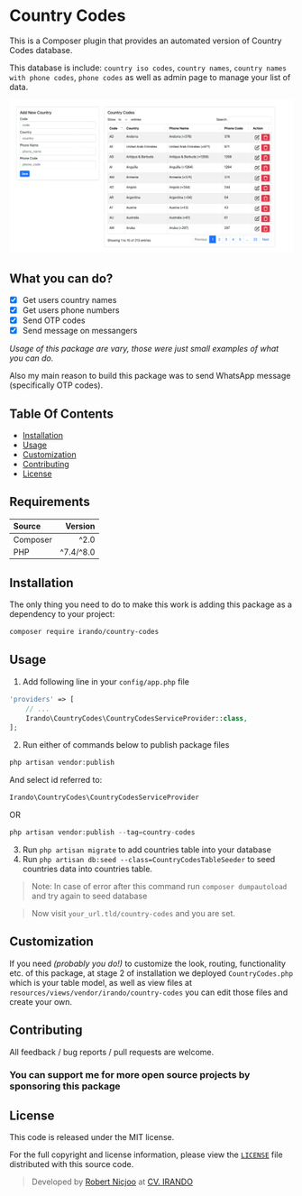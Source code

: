 # Country Codes

This is a Composer plugin that provides an automated version of Country Codes database.

This database is include: `country iso codes`, `country names`, `country names with phone codes`, `phone codes` as well as admin page to manage your list of data.


![Screenshot](./images/screenshot.png)


## What you can do?

- [x] Get users country names
- [x] Get users phone numbers
- [x] Send OTP codes
- [x] Send message on messangers

_Usage of this package are vary, those were just small examples of what you can do._

Also my main reason to build this package was to send WhatsApp message (specifically OTP codes).

## Table Of Contents

* [Installation](#installation)
* [Usage](#usage)
* [Customization](#customization)
* [Contributing](#contributing)
* [License](#license)

## Requirements

|  Source | Version |
| :--- | ---: |
| Composer  | ^2.0  |
| PHP  | ^7.4/^8.0  |

## Installation

The only thing you need to do to make this work is adding this package as a dependency to your project:

```BASH
composer require irando/country-codes
```

## Usage

1. Add following line in your `config/app.php` file

```PHP
'providers' => [
    // ...
    Irando\CountryCodes\CountryCodesServiceProvider::class,
];
```

2. Run either of commands below to publish package files

```PHP
php artisan vendor:publish
```
And select id referred to:
```PHP
Irando\CountryCodes\CountryCodesServiceProvider
```
OR
```PHP
php artisan vendor:publish --tag=country-codes
```

3. Run `php artisan migrate` to add countries table into your database
4. Run `php artisan db:seed --class=CountryCodesTableSeeder` to seed countries data into countries table.

> Note: In case of error after this command run `composer dumpautoload` and try again to seed database


> Now visit `your_url.tld/country-codes` and you are set.


## Customization

If you need _(probably you do!)_ to customize the look, routing, functionality etc. of this package, at stage 2 of installation we deployed `CountryCodes.php` which is your table model, as well as view files at `resources/views/vendor/irando/country-codes` you can edit those files and create your own.

## Contributing

All feedback / bug reports / pull requests are welcome.

### You can support me for more open source projects by sponsoring this package

## License

This code is released under the MIT license.

For the full copyright and license information, please view the [`LICENSE`](LICENSE) file distributed with this source code.

> Developed by [Robert Nicjoo](https://github.com/robertnicjoo) at [CV. IRANDO](https://irando.co.id)
